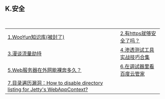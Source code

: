 <h2>K.安全</h2>

<table>
  <tr>
    <td><a href="http://drops.wooyun.org/">1.WooYun知识库(被封了)</a></td>
    <td><a href="http://rdcqii.hundsun.com/portal/article/421.html">2.有https就够安全了吗？</a></td>
  </tr>
  <tr>
    <td><a href="http://drops.wooyun.org/tips/15826">3.漫谈流量劫持</a></td>
    <td><a href="http://www.freebuf.com/sectool/105524.html">4.渗透测试工具实战技巧合集</a></td>
  </tr>
  <tr>
    <td><a href="http://rdcqii.hundsun.com/portal/article/447.html">5.Web服务器在外网能裸奔多久？</a></td>
    <td><a href="http://geek.csdn.net/news/detail/79743">6.在调试器里看百度云管家</a></td>
  </tr>
  <tr>
    <td><a href="http://stackoverflow.com/questions/7217969/how-to-disable-directory-listing-for-jettys-webappcontext">7.目录遍历漏洞：How to disable directory listing for Jetty's WebAppContext?</a></td>
    <td></td>
  </tr>
</table>
